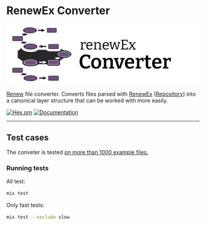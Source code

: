 # RenewEx Converter

![RenewEx](./guides/images/logo.png)

[Renew](http://renew.de/) file converter. Converts files parsed with [RenewEx](https://hexdocs.pm/renewex_converter/) ([Repository](https://github.com/laszlokorte/renewex_converter/)) into a canonical layer structure that can be worked with more easily. 

[![Hex.pm](https://img.shields.io/hexpm/v/renewex_converter.svg)](https://hex.pm/packages/renewex_converter) [![Documentation](https://img.shields.io/badge/documentation-gray)](https://hexdocs.pm/renewex_converter/)

---

## Test cases

The conveter is tested [on more than 1000 example files.](./test/fixtures/valid_files)

### Running tests

All test:
```sh
mix test
```

Only fast tests:
```sh
mix test --exclude slow
```
